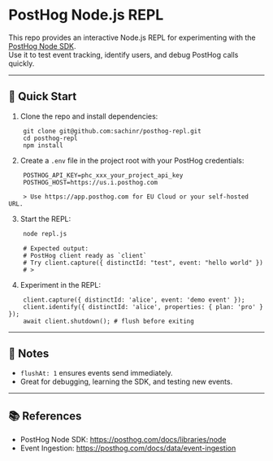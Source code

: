 # PostHog Node.js REPL

This repo provides an interactive Node.js REPL for experimenting with the [PostHog Node SDK](https://posthog.com/docs/libraries/node).  
Use it to test event tracking, identify users, and debug PostHog calls quickly.

---

## 🚀 Quick Start

1. Clone the repo and install dependencies:

```
    git clone git@github.com:sachinr/posthog-repl.git
    cd posthog-repl
    npm install
```

2. Create a `.env` file in the project root with your PostHog credentials:

```
    POSTHOG_API_KEY=phc_xxx_your_project_api_key
    POSTHOG_HOST=https://us.i.posthog.com

    > Use https://app.posthog.com for EU Cloud or your self-hosted URL.
```

3. Start the REPL:

```bash
    node repl.js
```
```
    # Expected output:
    # PostHog client ready as `client`
    # Try client.capture({ distinctId: "test", event: "hello world" })
    # >
```

4. Experiment in the REPL:

```
    client.capture({ distinctId: 'alice', event: 'demo event' });
    client.identify({ distinctId: 'alice', properties: { plan: 'pro' } });
    await client.shutdown(); # flush before exiting
```

---

## 📝 Notes

- `flushAt: 1` ensures events send immediately.
- Great for debugging, learning the SDK, and testing new events.

---

## 📚 References

- PostHog Node SDK: https://posthog.com/docs/libraries/node
- Event Ingestion: https://posthog.com/docs/data/event-ingestion
